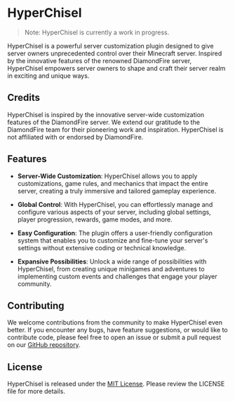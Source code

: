 # HyperChisel

> Note: HyperChisel is currently a work in progress.

HyperChisel is a powerful server customization plugin designed to give server owners unprecedented control over their Minecraft server. Inspired by the innovative features of the renowned DiamondFire server, HyperChisel empowers server owners to shape and craft their server realm in exciting and unique ways.

## Credits

HyperChisel is inspired by the innovative server-wide customization features of the DiamondFire server. We extend our gratitude to the DiamondFire team for their pioneering work and inspiration. HyperChisel is not affiliated with or endorsed by DiamondFire.

## Features

- **Server-Wide Customization**: HyperChisel allows you to apply customizations, game rules, and mechanics that impact the entire server, creating a truly immersive and tailored gameplay experience.

- **Global Control**: With HyperChisel, you can effortlessly manage and configure various aspects of your server, including global settings, player progression, rewards, game modes, and more.

- **Easy Configuration**: The plugin offers a user-friendly configuration system that enables you to customize and fine-tune your server's settings without extensive coding or technical knowledge.

- **Expansive Possibilities**: Unlock a wide range of possibilities with HyperChisel, from creating unique minigames and adventures to implementing custom events and challenges that engage your player community.

## Contributing

We welcome contributions from the community to make HyperChisel even better. If you encounter any bugs, have feature suggestions, or would like to contribute code, please feel free to open an issue or submit a pull request on our [GitHub repository](https://github.com/LianJordaan/HyperChisel).

## License

HyperChisel is released under the [MIT License](https://opensource.org/licenses/MIT). Please review the LICENSE file for more details.
